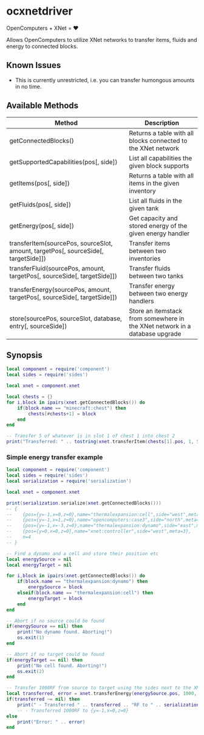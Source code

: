 # ocxnetdriver
OpenComputers + XNet = :heart:

Allows OpenComputers to utilize XNet networks to transfer items, fluids and energy to connected blocks.

## Known Issues

- This is currently unrestricted, i.e. you can transfer humongous amounts in no time.

## Available Methods

| Method                                      | Description                                                      |
| ------------------------------------------- | ---------------------------------------------------------------- |
| getConnectedBlocks()                        | Returns a table with all blocks connected to the XNet network    |
| getSupportedCapabilities(pos[, side])       | List all capabilities the given block supports                   |
| getItems(pos[, side])                       | Returns a table with all items in the given inventory            |
| getFluids(pos[, side])                      | List all fluids in the given tank                                |
| getEnergy(pos[, side])                      | Get capacity and stored energy of the given energy handler       |
| transferItem(sourcePos, sourceSlot, amount, targetPos[, sourceSide[, targetSide]]) | Transfer items between two inventories      |
| transferFluid(sourcePos, amount, targetPos[, sourceSide[, targetSide]])            | Transfer fluids between two tanks           |
| transferEnergy(sourcePos, amount, targetPos[, sourceSide[, targetSide]])           | Transfer energy between two energy handlers |
| store(sourcePos, sourceSlot, database, entry[, sourceSide])                        | Store an itemstack from somewhere in the XNet network in a database upgrade |

## Synopsis

```lua
local component = require('component')
local sides = require('sides')

local xnet = component.xnet

local chests = {}
for i,block in ipairs(xnet.getConnectedBlocks()) do
    if(block.name == "minecraft:chest") then
        chests[#chests+1] = block
    end
end

-- Transfer 5 of whatever is in slot 1 of chest 1 into chest 2
print("Transferred: " .. tostring(xnet.transferItem(chests[1].pos, 1, 5, chests[2].pos)))
```

### Simple energy transfer example

```lua
local component = require('component')
local sides = require('sides')
local serialization = require('serialization')

local xnet = component.xnet

print(serialization.serialize(xnet.getConnectedBlocks()))
-- {
--    {pos={y=-1,x=0,z=0},name="thermalexpansion:cell",side="west",meta=0},
--    {pos={y=-1,x=1,z=0},name="opencomputers:case3",side="north",meta=1},
--    {pos={y=-1,x=-3,z=0},name="thermalexpansion:dynamo",side="east",meta=2,connector="Dynamo"},
--    {pos={y=0,x=0,z=0},name="xnet:controller",side="west",meta=3},
--    n=4
-- }

-- Find a dynamo and a cell and store their position etc
local energySource = nil
local energyTarget = nil

for i,block in ipairs(xnet.getConnectedBlocks()) do
    if(block.name == "thermalexpansion:dynamo") then
        energySource = block
    elseif(block.name == "thermalexpansion:cell") then
        energyTarget = block
    end
end

-- Abort if no source could be found
if(energySource == nil) then
    print("No dynamo found. Aborting!")
    os.exit(1)
end

-- Abort if no target could be found
if(energyTarget == nil) then
    print("No cell found. Aborting!")
    os.exit(2)
end

-- Transfer 1000RF from source to target using the sides next to the XNet Connector
local transferred, error = xnet.transferEnergy(energySource.pos, 1000, energyTarget.pos, sides[energySource.side], sides[energyTarget.side])
if(transferred ~= nil) then
    print(" - Transferred " .. transferred .. "RF to " .. serialization.serialize(energyTarget.pos))
    -- - Transferred 1000RF to {y=-1,x=0,z=0}
else
    print("Error: " .. error)
end
```